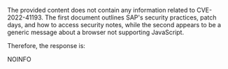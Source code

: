 The provided content does not contain any information related to CVE-2022-41193. The first document outlines SAP's security practices, patch days, and how to access security notes, while the second appears to be a generic message about a browser not supporting JavaScript.

Therefore, the response is:

NOINFO